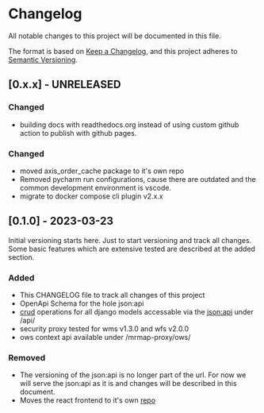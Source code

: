# Changelog

All notable changes to this project will be documented in this file.

The format is based on [Keep a Changelog](https://keepachangelog.com/en/1.0.0/),
and this project adheres to [Semantic Versioning](https://semver.org/spec/v2.0.0.html).

## [0.x.x] - UNRELEASED

### Changed
- building docs with readthedocs.org instead of using custom github action to publish with github pages.


### Changed
- moved axis_order_cache package to it's own repo
- Removed pycharm run configurations, cause there are outdated and the common development environment is vscode.
- migrate to docker compose cli plugin v2.x.x

## [0.1.0] - 2023-03-23

Initial versioning starts here. Just to start versioning and track all changes. Some basic features which are extensive tested are described at the added section.

### Added

- This CHANGELOG file to track all changes of this project
- OpenApi Schema for the hole json:api
- [crud](https://de.wikipedia.org/wiki/CRUD) operations for all django models accessable via the [json:api](https://jsonapi.org/) under /api/
- security proxy tested for wms v1.3.0 and wfs v2.0.0
- ows context api available under /mrmap-proxy/ows/


### Removed

- The versioning of the json:api is no longer part of the url. For now we will serve the json:api as it is and changes will be described in this document.
- Moves the react frontend to it's own [repo](https://github.com/mrmap-community/mrmap-react-frontend)